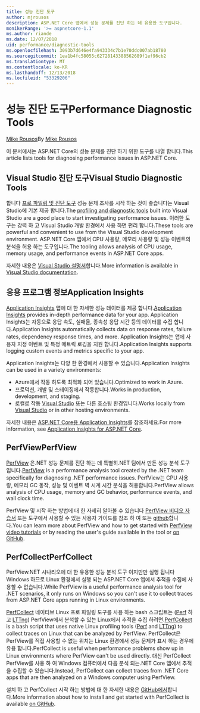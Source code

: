 ```yaml
---
title: 성능 진단 도구
author: mjrousos
description: ASP.NET Core 앱에서 성능 문제를 진단 하는 데 유용한 도구입니다.
monikerRange: '>= aspnetcore-1.1'
ms.author: riande
ms.date: 12/07/2018
uid: performance/diagnostic-tools
ms.openlocfilehash: 3093b7d646e4fa943334c7b1e70ddc007ab18780
ms.sourcegitcommit: 1ea1b4fc58055c62728143388562689f1ef96cb2
ms.translationtype: MT
ms.contentlocale: ko-KR
ms.lasthandoff: 12/13/2018
ms.locfileid: "53329206"
---
```

# <a name="performance-diagnostic-tools"></a><span data-ttu-id="3ae0d-103">성능 진단 도구</span><span class="sxs-lookup"><span data-stu-id="3ae0d-103">Performance Diagnostic Tools</span></span>

<span data-ttu-id="3ae0d-104">[Mike Rousos](https://github.com/mjrousos)</span><span class="sxs-lookup"><span data-stu-id="3ae0d-104">By [Mike Rousos](https://github.com/mjrousos)</span></span>

<span data-ttu-id="3ae0d-105">이 문서에서는 ASP.NET Core의 성능 문제를 진단 하기 위한 도구를 나열 합니다.</span><span class="sxs-lookup"><span data-stu-id="3ae0d-105">This article lists tools for diagnosing performance issues in ASP.NET Core.</span></span>

## <a name="visual-studio-diagnostic-tools"></a><span data-ttu-id="3ae0d-106">Visual Studio 진단 도구</span><span class="sxs-lookup"><span data-stu-id="3ae0d-106">Visual Studio Diagnostic Tools</span></span>

<span data-ttu-id="3ae0d-107">합니다 [프로 파일링 및 진단 도구](/visualstudio/profiling) 성능 문제 조사를 시작 하는 것이 좋습니다는 Visual Studio에 기본 제공 합니다.</span><span class="sxs-lookup"><span data-stu-id="3ae0d-107">The [profiling and diagnostic tools](/visualstudio/profiling) built into Visual Studio are a good place to start investigating performance issues.</span></span> <span data-ttu-id="3ae0d-108">이러한 도구는 강력 하 고 Visual Studio 개발 환경에서 사용 하면 편리 합니다.</span><span class="sxs-lookup"><span data-stu-id="3ae0d-108">These tools are powerful and convenient to use from the Visual Studio development environment.</span></span> <span data-ttu-id="3ae0d-109">ASP.NET Core 앱에서 CPU 사용량, 메모리 사용량 및 성능 이벤트의 분석을 허용 하는 도구입니다.</span><span class="sxs-lookup"><span data-stu-id="3ae0d-109">The tooling allows analysis of CPU usage, memory usage, and performance events in ASP.NET Core apps.</span></span>

<span data-ttu-id="3ae0d-110">자세한 내용은 [Visual Studio 설명서](/visualstudio/profiling/profiling-overview)합니다.</span><span class="sxs-lookup"><span data-stu-id="3ae0d-110">More information is available in [Visual Studio documentation](/visualstudio/profiling/profiling-overview).</span></span>

## <a name="application-insights"></a><span data-ttu-id="3ae0d-111">응용 프로그램 정보</span><span class="sxs-lookup"><span data-stu-id="3ae0d-111">Application Insights</span></span>

<span data-ttu-id="3ae0d-112">[Application Insights](/azure/application-insights/app-insights-overview) 앱에 대 한 자세한 성능 데이터를 제공 합니다.</span><span class="sxs-lookup"><span data-stu-id="3ae0d-112">[Application Insights](/azure/application-insights/app-insights-overview) provides in-depth performance data for your app.</span></span> <span data-ttu-id="3ae0d-113">Application Insights는 자동으로 응답 속도, 실패율, 종속성 응답 시간 등의 데이터를 수집 합니다.</span><span class="sxs-lookup"><span data-stu-id="3ae0d-113">Application Insights automatically collects data on response rates, failure rates, dependency response times, and more.</span></span> <span data-ttu-id="3ae0d-114">Application Insights는 앱에 사용자 지정 이벤트 및 특정 메트릭 로깅을 지원 합니다.</span><span class="sxs-lookup"><span data-stu-id="3ae0d-114">Application Insights supports logging custom events and metrics specific to your app.</span></span>

<span data-ttu-id="3ae0d-115">Application Insights는 다양 한 환경에서 사용할 수 있습니다.</span><span class="sxs-lookup"><span data-stu-id="3ae0d-115">Application Insights can be used in a variety environments:</span></span>

* <span data-ttu-id="3ae0d-116">Azure에서 작동 하도록 최적화 되어 있습니다.</span><span class="sxs-lookup"><span data-stu-id="3ae0d-116">Optimized to work in Azure.</span></span>
* <span data-ttu-id="3ae0d-117">프로덕션, 개발 및 스테이징에서 작동합니다.</span><span class="sxs-lookup"><span data-stu-id="3ae0d-117">Works in production, development, and staging.</span></span>
* <span data-ttu-id="3ae0d-118">로컬로 작동 [Visual Studio](/azure/application-insights/app-insights-visual-studio) 또는 다른 호스팅 환경입니다.</span><span class="sxs-lookup"><span data-stu-id="3ae0d-118">Works locally from [Visual Studio](/azure/application-insights/app-insights-visual-studio) or in other hosting environments.</span></span>

<span data-ttu-id="3ae0d-119">자세한 내용은 [ASP.NET Core용 Application Insights](/azure/application-insights/app-insights-asp-net-core)를 참조하세요.</span><span class="sxs-lookup"><span data-stu-id="3ae0d-119">For more information, see [Application Insights for ASP.NET Core](/azure/application-insights/app-insights-asp-net-core).</span></span>

## <a name="perfview"></a><span data-ttu-id="3ae0d-120">PerfView</span><span class="sxs-lookup"><span data-stu-id="3ae0d-120">PerfView</span></span>

<span data-ttu-id="3ae0d-121">[PerfView](https://github.com/Microsoft/perfview) 은.NET 성능 문제를 진단 하는 데 특별히.NET 팀에서 만든 성능 분석 도구입니다.</span><span class="sxs-lookup"><span data-stu-id="3ae0d-121">[PerfView](https://github.com/Microsoft/perfview) is a performance analysis tool created by the .NET team specifically for diagnosing .NET performance issues.</span></span> <span data-ttu-id="3ae0d-122">PerfView는 CPU 사용량, 메모리 GC 동작, 성능 및 이벤트 벽 시계 시간 분석을 허용합니다.</span><span class="sxs-lookup"><span data-stu-id="3ae0d-122">PerfView allows analysis of CPU usage, memory and GC behavior, performance events, and wall clock time.</span></span>

<span data-ttu-id="3ae0d-123">PerfView 및 시작 하는 방법에 대 한 자세히 알아볼 수 있습니다 [PerfView 비디오 자습서](http://channel9.msdn.com/Series/PerfView-Tutorial) 또는 도구에서 사용할 수 있는 사용자 가이드를 참조 하 여 또는 [github](https://github.com/Microsoft/perfview)합니다.</span><span class="sxs-lookup"><span data-stu-id="3ae0d-123">You can learn more about PerfView and how to get started with [PerfView video tutorials](http://channel9.msdn.com/Series/PerfView-Tutorial) or by reading the user's guide available in the tool or [on GitHub](https://github.com/Microsoft/perfview).</span></span>

## <a name="perfcollect"></a><span data-ttu-id="3ae0d-124">PerfCollect</span><span class="sxs-lookup"><span data-stu-id="3ae0d-124">PerfCollect</span></span>

<span data-ttu-id="3ae0d-125">PerfView.NET 시나리오에 대 한 유용한 성능 분석 도구 이지만만 실행 됩니다 Windows 하므로 Linux 환경에서 실행 되는 ASP.NET Core 앱에서 추적을 수집에 사용할 수 없습니다.</span><span class="sxs-lookup"><span data-stu-id="3ae0d-125">While PerfView is a useful performance analysis tool for .NET scenarios, it only runs on Windows so you can't use it to collect traces from ASP.NET Core apps running in Linux environments.</span></span>

<span data-ttu-id="3ae0d-126">[PerfCollect](https://github.com/dotnet/coreclr/blob/master/Documentation/project-docs/linux-performance-tracing.md) 네이티브 Linux 프로 파일링 도구를 사용 하는 bash 스크립트는 ([Perf](https://perf.wiki.kernel.org/index.php/Main_Page) 하 고 [LTTng](https://lttng.org/)) PerfView에서 분석할 수 있는 Linux에서 추적을 수집 하려면.</span><span class="sxs-lookup"><span data-stu-id="3ae0d-126">[PerfCollect](https://github.com/dotnet/coreclr/blob/master/Documentation/project-docs/linux-performance-tracing.md) is a bash script that uses native Linux profiling tools ([Perf](https://perf.wiki.kernel.org/index.php/Main_Page) and [LTTng](https://lttng.org/)) to collect traces on Linux that can be analyzed by PerfView.</span></span> <span data-ttu-id="3ae0d-127">PerfCollect은 PerfView를 직접 사용할 수 없는 위치는 Linux 환경에서 성능 문제가 표시 하는 경우에 유용 합니다.</span><span class="sxs-lookup"><span data-stu-id="3ae0d-127">PerfCollect is useful when performance problems show up in Linux environments where PerfView can't be used directly.</span></span> <span data-ttu-id="3ae0d-128">대신 PerfCollect PerfView를 사용 하 여 Windows 컴퓨터에서 다음 분석 되는.NET Core 앱에서 추적을 수집할 수 있습니다.</span><span class="sxs-lookup"><span data-stu-id="3ae0d-128">Instead, PerfCollect can collect traces from .NET Core apps that are then analyzed on a Windows computer using PerfView.</span></span>

<span data-ttu-id="3ae0d-129">설치 하 고 PerfCollect 시작 하는 방법에 대 한 자세한 내용은 [GitHub에서](https://github.com/dotnet/coreclr/blob/master/Documentation/project-docs/linux-performance-tracing.md)합니다.</span><span class="sxs-lookup"><span data-stu-id="3ae0d-129">More information about how to install and get started with PerfCollect is available [on GitHub](https://github.com/dotnet/coreclr/blob/master/Documentation/project-docs/linux-performance-tracing.md).</span></span>

